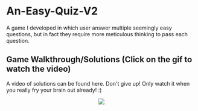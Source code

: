 # An-Easy-Quiz-V2

A game I developed in which user answer multiple seemingly easy questions, but in fact they require more meticulous thinking to pass each question.

## Game Walkthrough/Solutions (Click on the gif to watch the video) 

A video of solutions can be found here. Don't give up! Only watch it when you really fry your brain out already! :)

  <p align="center">
    <a href="https://drive.google.com/file/d/1AK-_ivaVEercXR1RWYhOlKCxEicxACR5/view?usp=sharing" target="_blank">
      <img src="https://github.com/fyk211/Intro-to-IM/blob/main/midtermProject/progress_images/walkthru.gif?raw=true">
    </a>
  </p>
